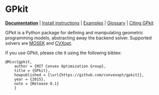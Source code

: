 # GPkit


**[Documentation](http://gpkit.readthedocs.org/)** | [Install instructions](http://gpkit.readthedocs.org/en/latest/installation.html) | [Examples](http://gpkit.readthedocs.org/en/latest/examples.html) | [Glossary](http://gpkit.readthedocs.org/en/latest/glossary.html) | [Citing GPkit](http://gpkit.readthedocs.org/en/latest/citinggpkit.html)

GPkit is a Python package for defining and manipulating
geometric programming models,
abstracting away the backend solver.
Supported solvers are
[MOSEK](http://mosek.com)
and [CVXopt](http://cvxopt.org/).

If you use GPkit, please cite it using the following bibtex:
```
@Misc{gpkit,
    author = {MIT Convex Optimization Group},
    title = {GPkit},
    howpublished = {\url{https://github.com/convexopt/gpkit}},
    year = {2015},
    note = {Release 0.1}
    }
```
